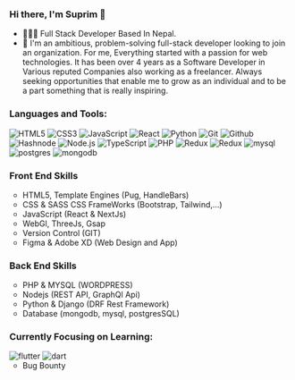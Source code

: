 ### Hi there, I'm Suprim 👋
- 👩🏻‍💻 Full Stack Developer Based In Nepal.
- 🌱 I'm an ambitious, problem-solving full-stack developer looking to join an organization. For me, Everything started with a passion for web technologies. It has been over 4 years as a Software Developer in Various reputed Companies also working as a freelancer. Always seeking opportunities that enable me to grow as an individual and to be a part something that is really inspiring.


### Languages and Tools:

<p>
 <img src="https://img.shields.io/badge/HTML5-E34F26?logo=html5&logoColor=white&style=flat" alt="HTML5">
 <img src="https://img.shields.io/badge/CSS3-1572B6?logo=css3&logoColor=white&style=flat" alt="CSS3">
 <img src="https://img.shields.io/badge/JavaScript-F7DF1E?logo=javascript&logoColor=white&style=flat" alt="JavaScript">
 <img src="https://img.shields.io/badge/React-61DAFB?logo=react&logoColor=white&style=flat" alt="React">
 <img src="https://img.shields.io/badge/Python-3776AB?logo=python&logoColor=white&style=flat" alt="Python">
 <img src="https://img.shields.io/badge/Git-F05032?logo=git&logoColor=white&style=flat" alt="Git">
 <img src="https://img.shields.io/badge/Github-181717?logo=github&logoColor=white&style=flat" alt="Github">
 <img src="https://img.shields.io/badge/Hashnode-2962FF?logo=hashnode&logoColor=white&style=flat" alt="Hashnode">
 <img src="https://img.shields.io/badge/Node.js-43853D?style=for-the-badge&logo=node.js&logoColor=white" alt="Node.js">
 <img src="https://img.shields.io/badge/TypeScript-007ACC?style=for-the-badge&logo=typescript&logoColor=white" alt="TypeScript">
 <img src="https://img.shields.io/badge/PHP-777BB4?style=for-the-badge&logo=php&logoColor=white" alt="PHP">
 <img src="https://img.shields.io/badge/Redux-593D88?style=for-the-badge&logo=redux&logoColor=white" alt="Redux">
 <img src="https://img.shields.io/badge/Django-092E20?style=for-the-badge&logo=django&logoColor=white" alt="Redux">
 <img src="https://img.shields.io/badge/MySQL-00000F?style=for-the-badge&logo=mysql&logoColor=white" alt="mysql">
 <img src="https://img.shields.io/badge/PostgreSQL-316192?style=for-the-badge&logo=postgresql&logoColor=white" alt="postgres">
 <img src="https://img.shields.io/badge/MongoDB-4EA94B?style=for-the-badge&logo=mongodb&logoColor=white" alt="mongodb">
</p>

<p align="left">  
 <ul style="list-style:none;padding:0rem;">
       <li>
        <h3>Front End Skills</h3>
         <ul>
           <li>HTML5, Template Engines (Pug, HandleBars)</li>
           <li>CSS & SASS CSS FrameWorks (Bootstrap, Tailwind,...)</li>
           <li>JavaScript (React & NextJs)</li>
           <li>WebGl, ThreeJs, Gsap</li>
           <li>Version Control (GIT) </li>
           <li>Figma & Adobe XD (Web Design and App) </li>
         </ul>
       </li>
       <li>
        <h3>Back End Skills</h3>
         <ul>
           <li>PHP & MYSQL (WORDPRESS)</li>
           <li>Nodejs (REST API, GraphQl Api)</li>
           <li>Python & Django (DRF Rest Framework)</li>
           <li>Database (mongodb, mysql, postgresSQL)</li>
        </ul>
       </li>
   </ul>
    <ul style="list-style:none;padding:0rem;">
       <li>
        <h3>Currently Focusing on Learning: </h3>
        <img src="https://img.shields.io/badge/Flutter-02569B?style=for-the-badge&logo=flutter&logoColor=white" alt="flutter">
        <img src="https://img.shields.io/badge/Dart-0175C2?style=for-the-badge&logo=dart&logoColor=white" alt="dart">
       <ul>
           <li>Bug Bounty</li>
        </ul>
       </li>
   </ul>
</p>


[website]: https://suprimgolay.com.np
